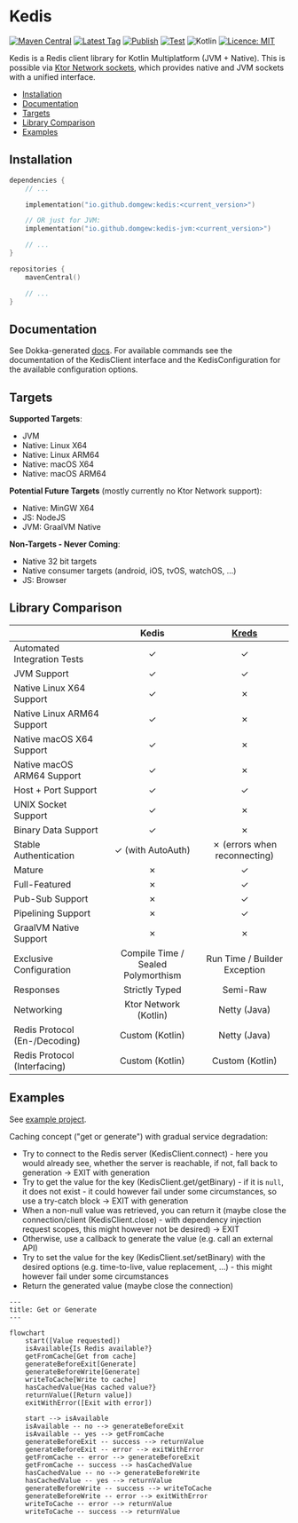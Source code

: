 # Kedis

[![Maven Central](https://img.shields.io/maven-central/v/io.github.domgew/kedis)](https://central.sonatype.com/search?q=kedis&namespace=io.github.domgew)
[![Latest Tag](https://img.shields.io/github/v/tag/domgew/kedis?label=latest%20tag&cacheSeconds=180)](https://github.com/domgew/kedis/tags)
[![Publish](https://img.shields.io/github/actions/workflow/status/domgew/kedis/.github%2Fworkflows%2Fpublish.yml?label=publish&cacheSeconds=180)](https://github.com/domgew/kedis/actions/workflows/publish.yml)
[![Test](https://img.shields.io/github/actions/workflow/status/domgew/kedis/.github%2Fworkflows%2Ftest.yml?branch=development&label=test&cacheSeconds=180)](https://github.com/domgew/kedis/actions/workflows/test.yml)
![Kotlin](https://img.shields.io/github/languages/top/domgew/kedis?cacheSeconds=86400)
[![Licence: MIT](https://img.shields.io/github/license/domgew/kedis?cacheSeconds=86400)](./LICENSE)

Kedis is a Redis client library for Kotlin Multiplatform (JVM + Native). This is possible via [Ktor Network sockets](https://ktor.io/docs/servers-raw-sockets.html), which
provides native and JVM sockets with a unified interface.

* [Installation](#installation)
* [Documentation](#documentation)
* [Targets](#targets)
* [Library Comparison](#library-comparison)
* [Examples](#examples)

## Installation

```kotlin
dependencies {
    // ...

    implementation("io.github.domgew:kedis:<current_version>")

    // OR just for JVM:
    implementation("io.github.domgew:kedis-jvm:<current_version>")

    // ...
}
```

```kotlin
repositories {
    mavenCentral()

    // ...
}
```

## Documentation

See Dokka-generated [docs](https://javadoc.io/doc/io.github.domgew/kedis/latest/kedis/io.github.domgew.kedis/index.html). For available commands see the documentation of the KedisClient interface and the KedisConfiguration for the available configuration options.

## Targets

**Supported Targets**:

* JVM
* Native: Linux X64
* Native: Linux ARM64
* Native: macOS X64
* Native: macOS ARM64

**Potential Future Targets** (mostly currently no Ktor Network support):

* Native: MinGW X64
* JS: NodeJS
* JVM: GraalVM Native

**Non-Targets - Never Coming**:

* Native 32 bit targets
* Native consumer targets (android, iOS, tvOS, watchOS, ...)
* JS: Browser

## Library Comparison

|                               |               Kedis                | [Kreds](https://github.com/crackthecodeabhi/kreds) |
|:------------------------------|:----------------------------------:|:--------------------------------------------------:|
| Automated Integration Tests   |              &check;               |                      &check;                       |
| JVM Support                   |              &check;               |                      &check;                       |
| Native Linux X64 Support      |              &check;               |                      &cross;                       |
| Native Linux ARM64 Support    |              &check;               |                      &cross;                       |
| Native macOS X64 Support      |              &check;               |                      &cross;                       |
| Native macOS ARM64 Support    |              &check;               |                      &cross;                       |
| Host + Port Support           |              &check;               |                      &check;                       |
| UNIX Socket Support           |              &check;               |                      &cross;                       |
| Binary Data Support           |              &check;               |                      &cross;                       |
| Stable Authentication         |      &check; (with AutoAuth)       |         &cross; (errors when reconnecting)         |
| Mature                        |              &cross;               |                      &check;                       |
| Full-Featured                 |              &cross;               |                      &check;                       |
| Pub-Sub Support               |              &cross;               |                      &check;                       |
| Pipelining Support            |              &cross;               |                      &check;                       |
| GraalVM Native Support        |              &cross;               |                      &cross;                       |
| Exclusive Configuration       | Compile Time / Sealed Polymorthism |            Run Time / Builder Exception            |
| Responses                     |           Strictly Typed           |                      Semi-Raw                      |
| Networking                    |       Ktor Network (Kotlin)        |                    Netty (Java)                    |
| Redis Protocol (En-/Decoding) |          Custom (Kotlin)           |                    Netty (Java)                    |
| Redis Protocol (Interfacing)  |          Custom (Kotlin)           |                  Custom (Kotlin)                   |

## Examples

See [example project](./example).

Caching concept ("get or generate") with gradual service degradation:

* Try to connect to the Redis server (KedisClient.connect) - here you would already see, whether the server is
  reachable, if not, fall back to generation -> EXIT with generation
* Try to get the value for the key (KedisClient.get/getBinary) - if it is `null`, it does not exist - it could however
  fail under some circumstances, so use a try-catch block -> EXIT with generation
* When a non-null value was retrieved, you can return it (maybe close the connection/client (KedisClient.close) - with
  dependency injection request scopes, this might however not be desired) -> EXIT
* Otherwise, use a callback to generate the value (e.g. call an external API)
* Try to set the value for the key (KedisClient.set/setBinary) with the desired options (e.g. time-to-live, value
  replacement, ...) - this might however fail under some circumstances
* Return the generated value (maybe close the connection)

```mermaid
---
title: Get or Generate
---

flowchart
    start([Value requested])
    isAvailable{Is Redis available?}
    getFromCache[Get from cache]
    generateBeforeExit[Generate]
    generateBeforeWrite[Generate]
    writeToCache[Write to cache]
    hasCachedValue{Has cached value?}
    returnValue([Return value])
    exitWithError([Exit with error])

    start --> isAvailable
    isAvailable -- no --> generateBeforeExit
    isAvailable -- yes --> getFromCache
    generateBeforeExit -- success --> returnValue
    generateBeforeExit -- error --> exitWithError
    getFromCache -- error --> generateBeforeExit
    getFromCache -- success --> hasCachedValue
    hasCachedValue -- no --> generateBeforeWrite
    hasCachedValue -- yes --> returnValue
    generateBeforeWrite -- success --> writeToCache
    generateBeforeWrite -- error --> exitWithError
    writeToCache -- error --> returnValue
    writeToCache -- success --> returnValue
```
